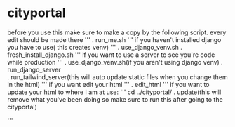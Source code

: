# cityportal
before you use this make sure to make a copy by the following script. every edit should 
be made there
'''
    . run_me.sh
'''
if you haven't installed django you have to use( this creates venv)
'''
    . use_django_venv.sh
    . fresh_install_django.sh
'''
if you want to use a server to see you're code while production
'''
    . use_django_venv.sh(if you aren't using django venv)
    . run_django_server    
    . run_tailwind_server(this will auto update static files when you change them in the html)
'''
if you want edit your html
'''
    . edit_html 
'''
if you want to update your html to where I am at use: 
'''
    cd ../cityportal/
    . update(this will remove what you've been doing so make sure to run this after going to the cityportal)
    
'''
